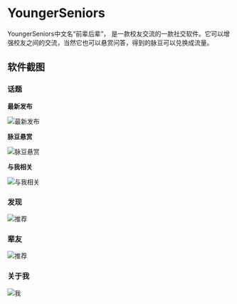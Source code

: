 # YoungerSeniors

YoungerSeniors中文名“前辈后辈”， 是一款校友交流的一款社交软件。它可以增强校友之间的交流，当然它也可以悬赏问答，得到的脉豆可以兑换成流量。


## 软件截图

### 话题

**最新发布**

![最新发布](screenshot/topic-new.png)

**脉豆悬赏**

![脉豆悬赏](screenshot/topic-maidou.png)

**与我相关**

![与我相关](screenshot/about.png)


### 发现

![推荐](screenshot/find.png)

### 辈友

![推荐](screenshot/my-friend.png)

### 关于我

![我](screenshot/me.png)